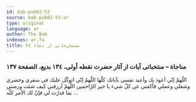 ```yaml
---
id: bab-pub02-53
source: bab-pub02-53-ar
type: original
language: ar
author: The Bab
indexes: ar,fa
title: مستخرجاتى از دعاء ۲٤
---
```

### مناجاة – منتخباتى آيات از آثار حضرت نقطه أولى، ۱۳٤ بديع، الصفحة ۱۳۷

اللّهمّ إنّي أعوذ بك وأعيد نفسي بآياتك كلّها اللّهمّ إنّي اتوكّل عليك في سفري وحضري وشغلي وعملي فأكفني عن كلّ شيء يا خير الرّاحمين اللّهمّ أرزقني كيف شئت ورضني بما قدرّت لي فإنّ لك الأمر كلّه ...